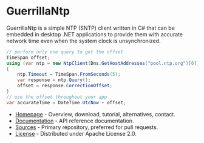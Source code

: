 # GuerrillaNtp #

GuerrillaNtp is a simple NTP (SNTP) client written in C# that can be embedded in desktop .NET applications
to provide them with accurate network time even when the system clock is unsynchronized.

```csharp
// perform only one query to get the offset
TimeSpan offset;
using (var ntp = new NtpClient(Dns.GetHostAddresses("pool.ntp.org")[0]))
{
    ntp.Timeout = TimeSpan.FromSeconds(5);
    var response = ntp.Query();
    offset = response.CorrectionOffset;
}
// use the offset throughout your app
var accurateTime = DateTime.UtcNow + offset;
```

* [Homepage](https://guerrillantp.machinezoo.com/) - Overview, download, tutorial, alternatives, contact.
* [Documentation](https://guerrillantp.machinezoo.com/api/) - API reference documentation.
* [Sources](https://bitbucket.org/robertvazan/guerrillantp/src) - Primary repository, preferred for pull requests.
* [License](https://www.apache.org/licenses/LICENSE-2.0) - Distributed under Apache License 2.0.

